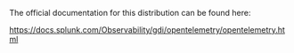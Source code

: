 The official documentation for this distribution can be found here:

https://docs.splunk.com/Observability/gdi/opentelemetry/opentelemetry.html